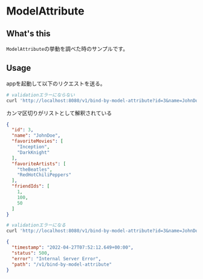 # ModelAttribute

## What's this

`ModelAttribute`の挙動を調べた時のサンプルです。

## Usage

appを起動して以下のリクエストを送る。

```bash
# validationエラーにならない
curl 'http://localhost:8080/v1/bind-by-model-attribute?id=3&name=JohnDoe&favoriteMovies=Inception,DarkKnight&favoriteArtists=theBeatles,RedHotChiliPeppers&friendIds=1,100,50' | jq
```

カンマ区切りがリストとして解釈されている

```json
{
  "id": 3,
  "name": "JohnDoe",
  "favoriteMovies": [
    "Inception",
    "DarkKnight"
  ],
  "favoriteArtists": [
    "theBeatles",
    "RedHotChiliPeppers"
  ],
  "friendIds": [
    1,
    100,
    50
  ]
}
```

```bash
# validationエラーになる
curl 'http://localhost:8080/v1/bind-by-model-attribute?id=3&name=JohnDoe&favoriteMovies=Inception,DarkKnight&favoriteArtists=theBeatles,RedHotChiliPeppers0&friendIds=1,100,500' | jq
```

```json
{
  "timestamp": "2022-04-27T07:52:12.649+00:00",
  "status": 500,
  "error": "Internal Server Error",
  "path": "/v1/bind-by-model-attribute"
}
```